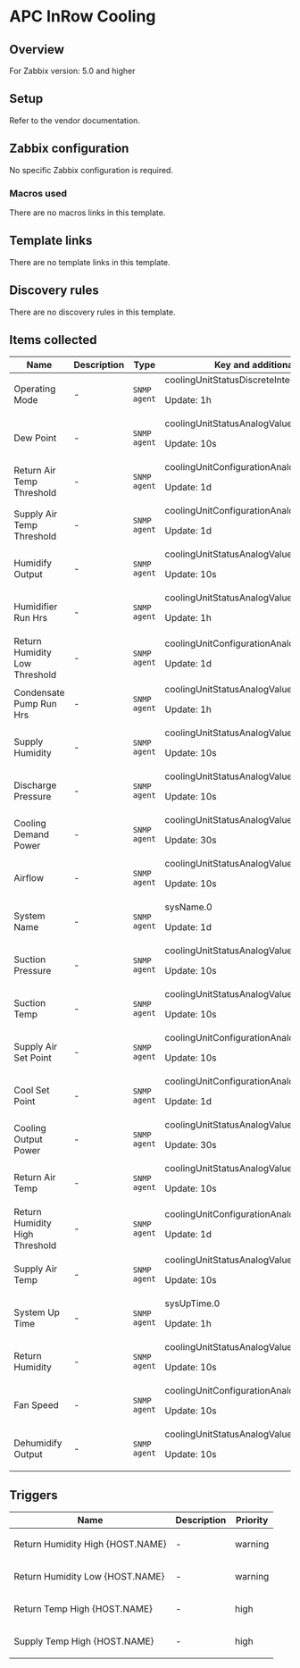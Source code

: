 # APC InRow Cooling

## Overview

For Zabbix version: 5.0 and higher

## Setup

Refer to the vendor documentation.

## Zabbix configuration

No specific Zabbix configuration is required.

### Macros used

There are no macros links in this template.

## Template links

There are no template links in this template.

## Discovery rules

There are no discovery rules in this template.

## Items collected

|Name|Description|Type|Key and additional info|
|----|-----------|----|----|
|Operating Mode|<p>-</p>|`SNMP agent`|coolingUnitStatusDiscreteIntegerAsString.1.2<p>Update: 1h</p>|
|Dew Point|<p>-</p>|`SNMP agent`|coolingUnitStatusAnalogValue.1.49<p>Update: 10s</p>|
|Return  Air Temp Threshold|<p>-</p>|`SNMP agent`|coolingUnitConfigurationAnalogValue.1.5<p>Update: 1d</p>|
|Supply Air Temp Threshold|<p>-</p>|`SNMP agent`|coolingUnitConfigurationAnalogValue.1.3<p>Update: 1d</p>|
|Humidify Output|<p>-</p>|`SNMP agent`|coolingUnitStatusAnalogValue.1.18<p>Update: 10s</p>|
|Humidifier Run Hrs|<p>-</p>|`SNMP agent`|coolingUnitStatusAnalogValue.1.38<p>Update: 1h</p>|
|Return Humidity Low Threshold|<p>-</p>|`SNMP agent`|coolingUnitConfigurationAnalogValue.1.7<p>Update: 1d</p>|
|Condensate Pump Run Hrs|<p>-</p>|`SNMP agent`|coolingUnitStatusAnalogValue.1.39<p>Update: 1h</p>|
|Supply Humidity|<p>-</p>|`SNMP agent`|coolingUnitStatusAnalogValue.1.10<p>Update: 10s</p>|
|Discharge Pressure|<p>-</p>|`SNMP agent`|coolingUnitStatusAnalogValue.1.24<p>Update: 10s</p>|
|Cooling Demand Power|<p>-</p>|`SNMP agent`|coolingUnitStatusAnalogValue.1.12<p>Update: 30s</p>|
|Airflow|<p>-</p>|`SNMP agent`|coolingUnitStatusAnalogValue.1.3<p>Update: 10s</p>|
|System Name|<p>-</p>|`SNMP agent`|sysName.0<p>Update: 1d</p>|
|Suction Pressure|<p>-</p>|`SNMP agent`|coolingUnitStatusAnalogValue.1.22<p>Update: 10s</p>|
|Suction Temp|<p>-</p>|`SNMP agent`|coolingUnitStatusAnalogValue.1.21<p>Update: 10s</p>|
|Supply Air Set Point|<p>-</p>|`SNMP agent`|coolingUnitConfigurationAnalogValue.1.12<p>Update: 10s</p>|
|Cool Set Point|<p>-</p>|`SNMP agent`|coolingUnitConfigurationAnalogValue.1.9<p>Update: 1d</p>|
|Cooling Output Power|<p>-</p>|`SNMP agent`|coolingUnitStatusAnalogValue.1.13<p>Update: 30s</p>|
|Return Air Temp|<p>-</p>|`SNMP agent`|coolingUnitStatusAnalogValue.1.8<p>Update: 10s</p>|
|Return Humidity High Threshold|<p>-</p>|`SNMP agent`|coolingUnitConfigurationAnalogValue.1.8<p>Update: 1d</p>|
|Supply Air Temp|<p>-</p>|`SNMP agent`|coolingUnitStatusAnalogValue.1.6<p>Update: 10s</p>|
|System Up Time|<p>-</p>|`SNMP agent`|sysUpTime.0<p>Update: 1h</p>|
|Return Humidity|<p>-</p>|`SNMP agent`|coolingUnitStatusAnalogValue.1.11<p>Update: 10s</p>|
|Fan Speed|<p>-</p>|`SNMP agent`|coolingUnitConfigurationAnalogDescription.1.5<p>Update: 10s</p>|
|Dehumidify Output|<p>-</p>|`SNMP agent`|coolingUnitStatusAnalogValue.1.16<p>Update: 10s</p>|
## Triggers

|Name|Description|Priority|
|----|-----------|----|
|Return Humidity High {HOST.NAME}|<p>-</p>|warning|
|Return Humidity Low {HOST.NAME}|<p>-</p>|warning|
|Return Temp High {HOST.NAME}|<p>-</p>|high|
|Supply Temp High {HOST.NAME}|<p>-</p>|high|

